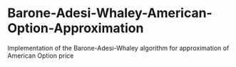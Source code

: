# Barone-Adesi-Whaley-American-Option-Approximation
Implementation of the Barone-Adesi-Whaley algorithm for approximation of American Option price
